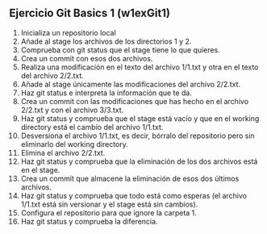 ## Ejercicio Git Basics 1 (w1exGit1)

1. Inicializa un repositorio local
2. Añade al stage los archivos de los directorios 1 y 2.
3. Comprueba con git status que el stage tiene lo que quieres.
4. Crea un commit con esos dos archivos.
5. Realiza una modificación en el texto del archivo 1/1.txt y otra en el texto del archivo 2/2.txt.
6. Añade al stage únicamente las modificaciones del archivo 2/2.txt.
7. Haz git status e interpreta la información que te da.
8. Crea un commit con las modificaciones que has hecho en el archivo 2/2.txt y con el archivo 3/3.txt.
9. Haz git status y comprueba que el stage está vacío y que en el working directory está el cambio del archivo 1/1.txt.
10. Desversiona el archivo 1/1.txt, es decir, bórralo del repositorio pero sin eliminarlo del working directory.
11. Elimina el archivo 2/2.txt.
12. Haz git status y comprueba que la eliminación de los dos archivos está en el stage.
13. Crea un commit que almacene la eliminación de esos dos últimos archivos.
14. Haz git status y comprueba que todo está como esperas (el archivo 1/1.txt está sin versionar y el stage está sin cambios).
15. Configura el repositorio para que ignore la carpeta 1.
16. Haz git status y comprueba la diferencia.
